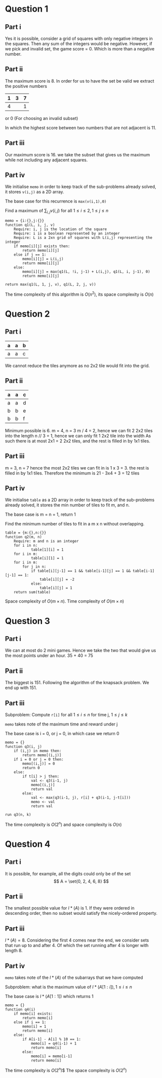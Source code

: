 # Question 1
## Part i
Yes it is possible, consider a grid of squares with only negative integers in the squares. Then any sum of the integers would be negative. However, if we pick and invalid set, the game score = 0. Which is more than a negative number.
## Part ii
The maximum score is 8. In order for us to have the set be valid we extract the positive numbers

| 1   | 3   | 7   |
| --- | --- | --- |
| 4   |     | 1   |
or
0 (For choosing an invalid subset)

In which the highest score between two numbers that are not adjacent is 11.

## Part iii
Our maximum score is 16. we take the subset that gives us the maximum while not including any adjacent squares. 

## Part iv
We initialise `memo` in order to keep track of the sub-problems already solved, it stores `v(i,j)` as a 2D array.

The base case for this recurrence is `max(v(i,1),0)`

Find a maximum of $\sum_{i,j}v(i,j)$ for all $1 \leq i \leq 2, 1 \leq j \leq n$ 

```
memo = {i:{},j:{}} 
function q1(L, i, j, v)
	Require: i, j is the location of the square
	Require: i is a boolean represented by an integer
	Require: L is a 2xn grid of squares with L(i,j) representing the integer
	if memo[i][j] exists then:
		return memo[i][j]
	else if j == 1:
		memo[i][j] = L(i,j)
		return memo[i][j]
	else:
		memo[i][j] = max(q1(L, !i, j-1) + L(i,j), q1(L, i, j-1), 0)
		return memo[i][j]

return max(q1(L, 1, j, v), q1(L, 2, j, v))
```
The time complexity of this algorithm is $O(n^2)$, its space complexity is $O(n)$
# Question 2
## Part i

| a   | a   | b   |
| --- | --- | --- |
| a   | a   | c   |
We cannot reduce the tiles anymore as no 2x2 tile would fit into the grid.

## Part ii

| a   | a   | c   |
| --- | --- | --- |
| a   | a   | d   |
| b   | b   | e   |
| b   | b   | f   |
Minimum possible is 6.
m = 4, n = 3
m / 4 = 2, hence we can fit 2 2x2 tiles into the length
n // 3 = 1, hence we can only fit 1 2x2 tile into the width
As such there is at most 2x1 = 2 2x2 tiles, and the rest is filled in by 1x1 tiles.

## Part iii
m = 3, n = 7
hence the most 2x2 tiles we can fit in is 1 x 3 = 3.
the rest is filled in by 1x1 tiles. 
Therefore the minimum is 21 - 3x4 + 3 = 12 tiles

## Part iv
We initialise `table` as a 2D array in order to keep track of the sub-problems already solved, it stores the min number of tiles to fit m, and n.

The base case is m = n = 1, return 1

Find the minimum number of tiles to fit in a m x n without overlapping.

```
table = {m:{},n:{}}
function q2(m, n)
	Require: m and n is an integer
	for i in n:
			table[1][i] = 1
	for i in m:
			table[i][1] = 1
	for i in m:
		for j in n:
			if table[i][j-1] == 1 && table[i-1][j] == 1 && table[i-1][j-1] == 1:
				table[i][j] = -2
			else:
				table[i][j] = 1
	return sum(table)
```

Space complexity of $O(m \times n)$. 
Time complexity of $O(m \times n)$

# Question 3

## Part i
We can at most do 2 mini games. Hence we take the two that would give us the most points under an hour. 35 + 40 = 75
## Part ii
The biggest is 151. Following the algorithm of the knapsack problem. We end up with 151.
## Part iii
Subproblem: Compute `r[i]` for all $1\leq i \leq n$ for time j, $1 \leq j \leq k$

`memo` takes note of the maximum time and reward under j

The base case is i = 0, or j = 0, in which case we return 0

```
memo = {}
function q3(i, j)
	if (i,j) in memo then:
		return memo[(i,j)]
	if i = 0 or j = 0 then:
		memo[(i,j)] = 0
		return 0
	else:
		if t[i] > j then:
			val <- q3(i-1, j)
			memo[(i,j)]
			return val
		else:
			val <- max(q3(i-1, j), r[i] + q3(i-1, j-t[i]))
			memo <- val
			return val

run q3(n, k)
```

The time complexity is $O(2^n)$ and space complexity is $O(n)$

# Question 4
## Part i
It is possible, for example, all the digits could only be of the set
$$
A = \set{0, 2, 4, 6, 8}
$$
## Part ii
The smallest possible value for $l*(A)$ is 1. If they were ordered in descending order, then no subset would satisfy the nicely-ordered property.

## Part iii
$l*(A) = 8$. Considering the first 4 comes near the end, we consider sets that run up to and after 4. Of which the set running after 4 is longer with length 8.

## Part iv
`memo` takes note of the $l*(A)$ of the subarrays that we have computed

Subproblem: what is the maximum value of $l*(A[1:i]), 1 \leq i \leq n$

The base case is $l*(A[1:1])$ which returns 1

```
memo = {}
function q4(i)
	if memo[i] exists:
		return memo[i]
	else if i == 1:
		memo[i] = 1
		return memo[i]
	else:
		if A[i-1] - A[i] % 10 == 1:
			memo[i] = q4(i-1) + 1
			return memo[i]
		else:
			memo[i] = memo[i-1]
			return memo[i]
```

The time complexity is $O(2^n)$$
The space complexity is $O(2^n)$